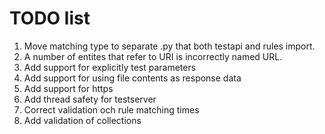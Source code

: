 # TODO list

1. Move matching type to separate .py that both testapi and rules import.
2. A number of entites that refer to URI is incorrectly named URL.
3. Add support for explicitly test parameters
4. Add support for using file contents as response data
5. Add support for https
6. Add thread safety for testserver
7. Correct validation och rule matching times
8. Add validation of collections
